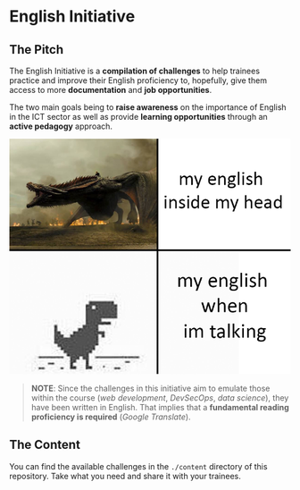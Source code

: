 # English Initiative

## The Pitch

The English Initiative is a **compilation of challenges** to help trainees practice and improve their English proficiency to, hopefully, give them access to more **documentation** and **job opportunities**.

The two main goals being to **raise awareness** on the importance of English in the ICT sector as well as provide **learning opportunities** through an **active pedagogy** approach.

<p>
	<img src="./assets/images/my_english.png" alt="english meme"/>
</p>

> **NOTE**: Since the challenges in this initiative aim to emulate those within the course (_web development_, _DevSecOps_, _data science_), they have been written in English. That implies that a **fundamental reading proficiency is required** (_Google Translate_).

## The Content

You can find the available challenges in the `./content` directory of this repository. Take what you need and share it with your trainees.
